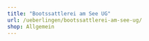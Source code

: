```yaml
---
title: "Bootssattlerei am See UG"
url: /ueberlingen/bootssattlerei-am-see-ug/
shop: Allgemein
---
```

